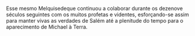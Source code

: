 ﻿Esse mesmo Melquisedeque continuou a colaborar durante os dezenove séculos seguintes com os muitos profetas e videntes, esforçando-se assim para manter vivas as verdades de Salém até a plenitude do tempo para o aparecimento de Michael à Terra.